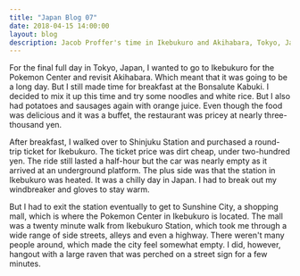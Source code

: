 ```yaml
---
title: "Japan Blog 07"
date: 2018-04-15 14:00:00
layout: blog
description: Jacob Proffer's time in Ikebukuro and Akihabara, Tokyo, Japan.
---
```


For the final full day in Tokyo, Japan, I wanted to go to Ikebukuro for the Pokemon Center and revisit Akihabara. Which meant that it was going to be a long day. But I still made time for breakfast at the Bonsalute Kabuki. I decided to mix it up this time and try some noodles and white rice. But I also had potatoes and sausages again with orange juice. Even though the food was delicious and it was a buffet, the restaurant was pricey at nearly three-thousand yen.

After breakfast, I walked over to Shinjuku Station and purchased a round-trip ticket for Ikebukuro. The ticket price was dirt cheap, under two-hundred yen. The ride still lasted a half-hour but the car was nearly empty as it arrived at an underground platform. The plus side was that the station in Ikebukuro was heated. It was a chilly day in Japan. I had to break out my windbreaker and gloves to stay warm.

But I had to exit the station eventually to get to Sunshine City, a shopping mall, which is where the Pokemon Center in Ikebukuro is located. The mall was a twenty minute walk from Ikebukuro Station, which took me through a wide range of side streets, alleys and even a highway. There weren't many people around, which made the city feel somewhat empty. I did, however, hangout with a large raven that was perched on a street sign for a few minutes.